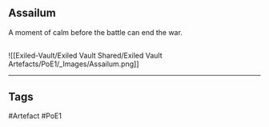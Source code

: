 ## Assailum
A moment of calm before the battle can end the war.
##
![[Exiled-Vault/Exiled Vault Shared/Exiled Vault Artefacts/PoE1/_Images/Assailum.png]]

---
## Tags
#Artefact
#PoE1